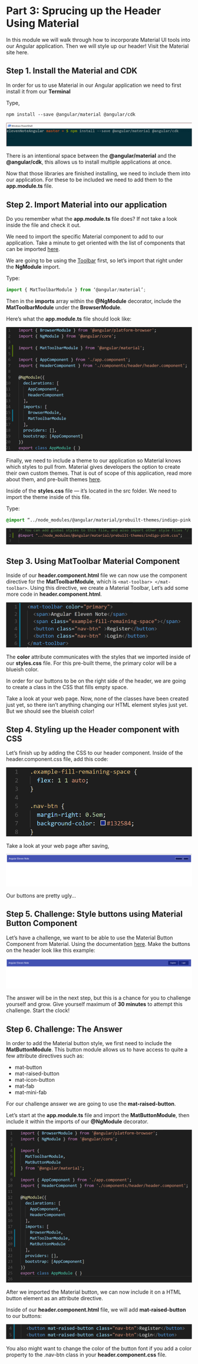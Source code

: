 # Part 3: Sprucing up the Header Using Material

In this module we will walk through how to incorporate Material UI tools into our Angular application. Then we will style up our header! Visit the Material site here.

## Step 1. Install the Material and CDK

In order for us to use Material in our Angular application we need to first install it from our **Terminal**

Type,

```text
npm install --save @angular/material @angular/cdk
```

![Logo Title Text 1](.gitbook/assets/00%20%283%29.PNG)

There is an intentional space between the **@angular/material** and the **@angular/cdk**, this allows us to install multiple applications at once.

Now that those libraries are finished installing, we need to include them into our application. For these to be included we need to add them to the **app.module.ts** file.

## Step 2. Import Material into our application

Do you remember what the **app.module.ts** file does? If not take a look inside the file and check it out.

We need to import the specific Material component to add to our application. Take a minute to get oriented with the list of components that can be imported [here](https://material.angular.io/components/categories).

We are going to be using the [Toolbar](https://material.angular.io/components/toolbar/api) first, so let’s import that right under the **NgModule** import.

Type:

```javascript
import { MatToolbarModule } from ‘@angular/material’;
```

Then in the **imports** array within the **@NgModule** decorator, include the **MatToolbarModule** under the **BrowserModule**.

Here’s what the **app.module.ts** file should look like:

![Logo Title Text 1](.gitbook/assets/01%20%285%29.PNG)

Finally, we need to include a theme to our application so Material knows which styles to pull from. Material gives developers the option to create their own custom themes. That is out of scope of this application, read more about them, and pre-built themes [here](https://material.angular.io/guide/theming).

Inside of the **styles.css** file — it’s located in the src folder. We need to import the theme inside of this file.

Type:

```css
@import “../node_modules/@angular/material/prebuilt-themes/indigo-pink.css”;
```

![Logo Title Text 1](.gitbook/assets/02%20%288%29.PNG)

## Step 3. Using MatToolbar Material Component

Inside of our **header.component.html** file we can now use the component directive for the **MatToolbarModule**, which is `<mat-toolbar> </mat-toolbar>`. Using this directive, we create a Material Toolbar, Let’s add some more code in **header.component.html**.

![Logo Title Text 1](.gitbook/assets/03%20%2811%29.PNG)

The **color** attribute communicates with the styles that we imported inside of our **styles.css** file. For this pre-built theme, the primary color will be a blueish color.

In order for our buttons to be on the right side of the header, we are going to create a class in the CSS that fills empty space.

Take a look at your web page. Now, none of the classes have been created just yet, so there isn’t anything changing our HTML element styles just yet. But we should see the blueish color!

## Step 4. Styling up the Header component with CSS

Let’s finish up by adding the CSS to our header component. Inside of the header.component.css file, add this code:

![Logo Title Text 1](.gitbook/assets/04%20%2811%29.PNG)

Take a look at your web page after saving, 

![Logo Title Text 1](.gitbook/assets/05%20%282%29.PNG)

Our buttons are pretty ugly…

## Step 5. Challenge: Style buttons using Material Button Component

Let’s have a challenge, we want to be able to use the Material Button Component from Material. Using the documentation [here](https://material.angular.io/components/button/overview). Make the buttons on the header look like this example:

![Logo Title Text 1](.gitbook/assets/06%20%284%29.PNG)

The answer will be in the next step, but this is a chance for you to challenge yourself and grow. Give yourself maximum of **30 minutes** to attempt this challenge. Start the clock!

## Step 6. Challenge: The Answer

In order to add the Material button style, we first need to include the **MatButtonModule**. This button module allows us to have access to quite a few attribute directives such as:

* mat-button
* mat-raised-button 
* mat-icon-button 
* mat-fab 
* mat-mini-fab 

For our challenge answer we are going to use the **mat-raised-button**.

Let’s start at the **app.module.ts** file and import the **MatButtonModule**, then include it within the imports of our **@NgModule** decorator.

![Logo Title Text 1](.gitbook/assets/07%20%284%29.PNG)

After we imported the Material button, we can now include it on a HTML button element as an attribute directive.

Inside of our **header.component.html** file, we will add **mat-raised-button** to our buttons:

![Logo Title Text 1](.gitbook/assets/08%20%281%29.PNG)

You also might want to change the color of the button font if you add a color property to the .nav-btn class in your **header.component.css** file.



